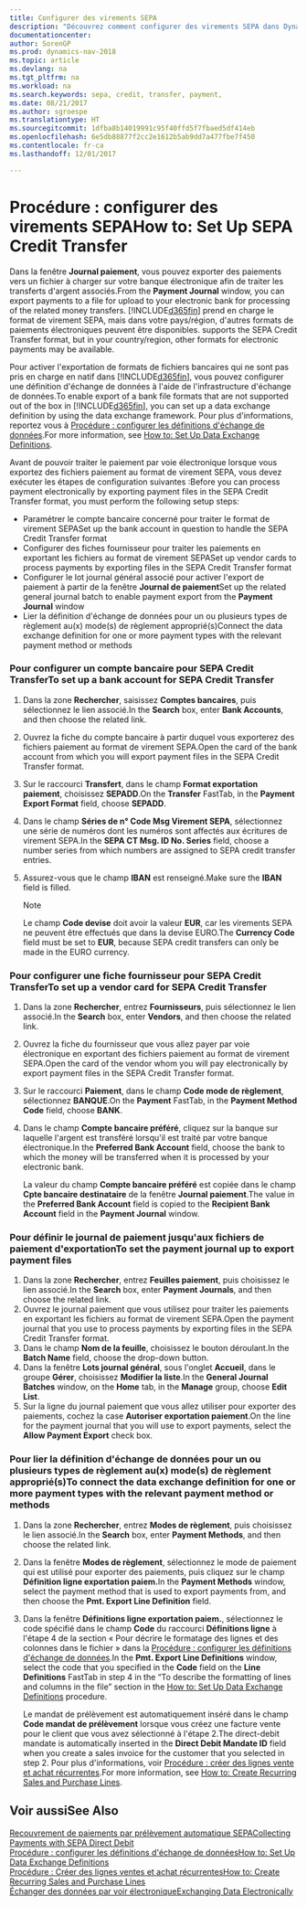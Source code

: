 ```yaml
---
title: Configurer des virements SEPA
description: "Découvrez comment configurer des virements SEPA dans Dynamics NAV."
documentationcenter: 
author: SorenGP
ms.prod: dynamics-nav-2018
ms.topic: article
ms.devlang: na
ms.tgt_pltfrm: na
ms.workload: na
ms.search.keywords: sepa, credit, transfer, payment,
ms.date: 08/21/2017
ms.author: sgroespe
ms.translationtype: HT
ms.sourcegitcommit: 1dfba8b14019991c95f40ffd5f7fbaed5df414eb
ms.openlocfilehash: 6e5db88877f2cc2e1612b5ab9dd7a477fbe7f450
ms.contentlocale: fr-ca
ms.lasthandoff: 12/01/2017

---
```

# <a name="how-to-set-up-sepa-credit-transfer"></a><span data-ttu-id="0f015-103">Procédure : configurer des virements SEPA</span><span class="sxs-lookup"><span data-stu-id="0f015-103">How to: Set Up SEPA Credit Transfer</span></span>
<span data-ttu-id="0f015-104">Dans la fenêtre **Journal paiement**, vous pouvez exporter des paiements vers un fichier à charger sur votre banque électronique afin de traiter les transferts d'argent associés.</span><span class="sxs-lookup"><span data-stu-id="0f015-104">From the **Payment Journal** window, you can export payments to a file for upload to your electronic bank for processing of the related money transfers.</span></span> [!INCLUDE[d365fin](includes/d365fin_md.md)]<span data-ttu-id="0f015-105"> prend en charge le format de virement SEPA, mais dans votre pays/région, d'autres formats de paiements électroniques peuvent être disponibles.</span><span class="sxs-lookup"><span data-stu-id="0f015-105"> supports the SEPA Credit Transfer format, but in your country/region, other formats for electronic payments may be available.</span></span>  

<span data-ttu-id="0f015-106">Pour activer l'exportation de formats de fichiers bancaires qui ne sont pas pris en charge en natif dans [!INCLUDE[d365fin](includes/d365fin_md.md)], vous pouvez configurer une définition d'échange de données à l'aide de l'infrastructure d'échange de données.</span><span class="sxs-lookup"><span data-stu-id="0f015-106">To enable export of a bank file formats that are not supported out of the box in [!INCLUDE[d365fin](includes/d365fin_md.md)], you can set up a data exchange definition by using the data exchange framework.</span></span> <span data-ttu-id="0f015-107">Pour plus d'informations, reportez vous à [Procédure : configurer les définitions d'échange de données](across-how-to-set-up-data-exchange-definitions.md).</span><span class="sxs-lookup"><span data-stu-id="0f015-107">For more information, see [How to: Set Up Data Exchange Definitions](across-how-to-set-up-data-exchange-definitions.md).</span></span>  

<span data-ttu-id="0f015-108">Avant de pouvoir traiter le paiement par voie électronique lorsque vous exportez des fichiers paiement au format de virement SEPA, vous devez exécuter les étapes de configuration suivantes :</span><span class="sxs-lookup"><span data-stu-id="0f015-108">Before you can process payment electronically by exporting payment files in the SEPA Credit Transfer format, you must perform the following setup steps:</span></span>  

* <span data-ttu-id="0f015-109">Paramétrer le compte bancaire concerné pour traiter le format de virement SEPA</span><span class="sxs-lookup"><span data-stu-id="0f015-109">Set up the bank account in question to handle the SEPA Credit Transfer format</span></span>  
* <span data-ttu-id="0f015-110">Configurer des fiches fournisseur pour traiter les paiements en exportant les fichiers au format de virement SEPA</span><span class="sxs-lookup"><span data-stu-id="0f015-110">Set up vendor cards to process payments by exporting files in the SEPA Credit Transfer format</span></span>  
* <span data-ttu-id="0f015-111">Configurer le lot journal général associé pour activer l'export de paiement à partir de la fenêtre **Journal de paiement**</span><span class="sxs-lookup"><span data-stu-id="0f015-111">Set up the related general journal batch to enable payment export from the **Payment Journal** window</span></span>  
* <span data-ttu-id="0f015-112">Lier la définition d'échange de données pour un ou plusieurs types de règlement au(x) mode(s) de règlement approprié(s)</span><span class="sxs-lookup"><span data-stu-id="0f015-112">Connect the data exchange definition for one or more payment types with the relevant payment method or methods</span></span>  

### <a name="to-set-up-a-bank-account-for-sepa-credit-transfer"></a><span data-ttu-id="0f015-113">Pour configurer un compte bancaire pour SEPA Credit Transfer</span><span class="sxs-lookup"><span data-stu-id="0f015-113">To set up a bank account for SEPA Credit Transfer</span></span>  
1. <span data-ttu-id="0f015-114">Dans la zone **Rechercher**, saisissez **Comptes bancaires**, puis sélectionnez le lien associé.</span><span class="sxs-lookup"><span data-stu-id="0f015-114">In the **Search** box, enter **Bank Accounts**, and then choose the related link.</span></span>  
2. <span data-ttu-id="0f015-115">Ouvrez la fiche du compte bancaire à partir duquel vous exporterez des fichiers paiement au format de virement SEPA.</span><span class="sxs-lookup"><span data-stu-id="0f015-115">Open the card of the bank account from which you will export payment files in the SEPA Credit Transfer format.</span></span>  
3. <span data-ttu-id="0f015-116">Sur le raccourci **Transfert**, dans le champ **Format exportation paiement**, choisissez **SEPADD**.</span><span class="sxs-lookup"><span data-stu-id="0f015-116">On the **Transfer** FastTab, in the **Payment Export Format** field, choose **SEPADD**.</span></span>  
4. <span data-ttu-id="0f015-117">Dans le champ **Séries de n° Code Msg Virement SEPA**, sélectionnez une série de numéros dont les numéros sont affectés aux écritures de virement SEPA.</span><span class="sxs-lookup"><span data-stu-id="0f015-117">In the **SEPA CT Msg. ID No. Series** field, choose a number series from which numbers are assigned to SEPA credit transfer entries.</span></span>  
5. <span data-ttu-id="0f015-118">Assurez-vous que le champ **IBAN** est renseigné.</span><span class="sxs-lookup"><span data-stu-id="0f015-118">Make sure the **IBAN** field is filled.</span></span>  

    > [!NOTE]  
    >  <span data-ttu-id="0f015-119">Le champ **Code devise** doit avoir la valeur **EUR**, car les virements SEPA ne peuvent être effectués que dans la devise EURO.</span><span class="sxs-lookup"><span data-stu-id="0f015-119">The **Currency Code** field must be set to **EUR**, because SEPA credit transfers can only be made in the EURO currency.</span></span>  

### <a name="to-set-up-a-vendor-card-for-sepa-credit-transfer"></a><span data-ttu-id="0f015-120">Pour configurer une fiche fournisseur pour SEPA Credit Transfer</span><span class="sxs-lookup"><span data-stu-id="0f015-120">To set up a vendor card for SEPA Credit Transfer</span></span>  
1. <span data-ttu-id="0f015-121">Dans la zone **Rechercher**, entrez **Fournisseurs**, puis sélectionnez le lien associé.</span><span class="sxs-lookup"><span data-stu-id="0f015-121">In the **Search** box, enter **Vendors**, and then choose the related link.</span></span>  
2. <span data-ttu-id="0f015-122">Ouvrez la fiche du fournisseur que vous allez payer par voie électronique en exportant des fichiers paiement au format de virement SEPA.</span><span class="sxs-lookup"><span data-stu-id="0f015-122">Open the card of the vendor whom you will pay electronically by export payment files in the SEPA Credit Transfer format.</span></span>  
3. <span data-ttu-id="0f015-123">Sur le raccourci **Paiement**, dans le champ **Code mode de règlement**, sélectionnez **BANQUE**.</span><span class="sxs-lookup"><span data-stu-id="0f015-123">On the **Payment** FastTab, in the **Payment Method Code** field, choose **BANK**.</span></span>  
4. <span data-ttu-id="0f015-124">Dans le champ **Compte bancaire préféré**, cliquez sur la banque sur laquelle l'argent est transféré lorsqu'il est traité par votre banque électronique.</span><span class="sxs-lookup"><span data-stu-id="0f015-124">In the **Preferred Bank Account** field, choose the bank to which the money will be transferred when it is processed by your electronic bank.</span></span>  

     <span data-ttu-id="0f015-125">La valeur du champ **Compte bancaire préféré** est copiée dans le champ **Cpte bancaire destinataire** de la fenêtre **Journal paiement**.</span><span class="sxs-lookup"><span data-stu-id="0f015-125">The value in the **Preferred Bank Account** field is copied to the **Recipient Bank Account** field in the **Payment Journal** window.</span></span>  

### <a name="to-set-the-payment-journal-up-to-export-payment-files"></a><span data-ttu-id="0f015-126">Pour définir le journal de paiement jusqu'aux fichiers de paiement d'exportation</span><span class="sxs-lookup"><span data-stu-id="0f015-126">To set the payment journal up to export payment files</span></span>  
1. <span data-ttu-id="0f015-127">Dans la zone **Rechercher**, entrez **Feuilles paiement**, puis choisissez le lien associé.</span><span class="sxs-lookup"><span data-stu-id="0f015-127">In the **Search** box, enter **Payment Journals**, and then choose the related link.</span></span>  
2. <span data-ttu-id="0f015-128">Ouvrez le journal paiement que vous utilisez pour traiter les paiements en exportant les fichiers au format de virement SEPA.</span><span class="sxs-lookup"><span data-stu-id="0f015-128">Open the payment journal that you use to process payments by exporting files in the SEPA Credit Transfer format.</span></span>  
3. <span data-ttu-id="0f015-129">Dans le champ **Nom de la feuille**, choisissez le bouton déroulant.</span><span class="sxs-lookup"><span data-stu-id="0f015-129">In the **Batch Name** field, choose the drop\-down button.</span></span>  
4. <span data-ttu-id="0f015-130">Dans la fenêtre **Lots journal général**, sous l'onglet **Accueil**, dans le groupe **Gérer**, choisissez **Modifier la liste**.</span><span class="sxs-lookup"><span data-stu-id="0f015-130">In the **General Journal Batches** window, on the **Home** tab, in the **Manage** group, choose **Edit List**.</span></span>  
5. <span data-ttu-id="0f015-131">Sur la ligne du journal paiement que vous allez utiliser pour exporter des paiements, cochez la case **Autoriser exportation paiement**.</span><span class="sxs-lookup"><span data-stu-id="0f015-131">On the line for the payment journal that you will use to export payments, select the **Allow Payment Export** check box.</span></span>  

### <a name="to-connect-the-data-exchange-definition-for-one-or-more-payment-types-with-the-relevant-payment-method-or-methods"></a><span data-ttu-id="0f015-132">Pour lier la définition d'échange de données pour un ou plusieurs types de règlement au(x) mode(s) de règlement approprié(s)</span><span class="sxs-lookup"><span data-stu-id="0f015-132">To connect the data exchange definition for one or more payment types with the relevant payment method or methods</span></span>  
1. <span data-ttu-id="0f015-133">Dans la zone **Rechercher**, entrez **Modes de règlement**, puis choisissez le lien associé.</span><span class="sxs-lookup"><span data-stu-id="0f015-133">In the **Search** box, enter **Payment Methods**, and then choose the related link.</span></span>  
2. <span data-ttu-id="0f015-134">Dans la fenêtre **Modes de règlement**, sélectionnez le mode de paiement qui est utilisé pour exporter des paiements, puis cliquez sur le champ **Définition ligne exportation paiem.**</span><span class="sxs-lookup"><span data-stu-id="0f015-134">In the **Payment Methods** window, select the payment method that is used to export payments from, and then choose the **Pmt. Export Line Definition** field.</span></span>  
3. <span data-ttu-id="0f015-135">Dans la fenêtre **Définitions ligne exportation paiem.**, sélectionnez le code spécifié dans le champ **Code** du raccourci **Définitions ligne** à l'étape 4 de la section « Pour décrire le formatage des lignes et des colonnes dans le fichier » dans la [Procédure : configurer les définitions d'échange de données](across-how-to-set-up-data-exchange-definitions.md).</span><span class="sxs-lookup"><span data-stu-id="0f015-135">In the **Pmt. Export Line Definitions** window, select the code that you specified in the **Code** field on the **Line Definitions** FastTab in step 4 in the “To describe the formatting of lines and columns in the file” section in the [How to: Set Up Data Exchange Definitions](across-how-to-set-up-data-exchange-definitions.md) procedure.</span></span>  

    <span data-ttu-id="0f015-136">Le mandat de prélèvement est automatiquement inséré dans le champ **Code mandat de prélèvement** lorsque vous créez une facture vente pour le client que vous avez sélectionné à l'étape 2.</span><span class="sxs-lookup"><span data-stu-id="0f015-136">The direct-debit mandate is automatically inserted in the **Direct Debit Mandate ID** field when you create a sales invoice for the customer that you selected in step 2.</span></span> <span data-ttu-id="0f015-137">Pour plus d'informations, voir [Procédure : créer des lignes vente et achat récurrentes](sales-how-work-standard-lines.md).</span><span class="sxs-lookup"><span data-stu-id="0f015-137">For more information, see [How to: Create Recurring Sales and Purchase Lines](sales-how-work-standard-lines.md).</span></span>  

## <a name="see-also"></a><span data-ttu-id="0f015-138">Voir aussi</span><span class="sxs-lookup"><span data-stu-id="0f015-138">See Also</span></span>  
[<span data-ttu-id="0f015-139">Recouvrement de paiements par prélèvement automatique SEPA</span><span class="sxs-lookup"><span data-stu-id="0f015-139">Collecting Payments with SEPA Direct Debit</span></span>](finance-collect-payments-with-sepa-direct-debit.md)  
[<span data-ttu-id="0f015-140">Procédure : configurer les définitions d'échange de données</span><span class="sxs-lookup"><span data-stu-id="0f015-140">How to: Set Up Data Exchange Definitions</span></span>](across-how-to-set-up-data-exchange-definitions.md)  
[<span data-ttu-id="0f015-141">Procédure : Créer des lignes ventes et achat récurrentes</span><span class="sxs-lookup"><span data-stu-id="0f015-141">How to: Create Recurring Sales and Purchase Lines</span></span>](sales-how-work-standard-lines.md)  
[<span data-ttu-id="0f015-142">Échanger des données par voir électronique</span><span class="sxs-lookup"><span data-stu-id="0f015-142">Exchanging Data Electronically</span></span>](across-data-exchange.md)  

